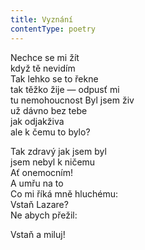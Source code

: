 ```yaml
---
title: Vyznání
contentType: poetry
---
```


<section>

Nechce se mi žít  
když tě nevidím  
Tak lehko se to řekne  
tak těžko žije — odpusť mi  
tu nemohoucnost Byl jsem živ  
už dávno bez tebe  
jak odjakživa  
ale k čemu to bylo?

Tak zdravý jak jsem byl  
jsem nebyl k ničemu  
Ať onemocním!  
A umřu na to  
Co mi říká mně hluchému:  
Vstaň Lazare?  
Ne abych přežil:

Vstaň a miluj!

</section>
